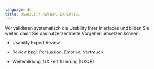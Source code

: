 ```yaml
---
language: de
title: USABILITY REVIEW, EXPERTISE
---
```

Wir validieren systematisch die Usability Ihrer Interfaces und bilden Sie weiter, damit Sie das nutzerzentrierte Vorgehen umsetzen können.

* Usability Expert Review

* Review bzgl. Persuasion, Emotion, Vertrauen

* Weiterbildung, UX Zertifizierung (UXQB)